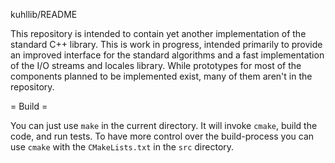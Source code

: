 kuhllib/README

This repository is intended to contain yet another implementation
of the standard C++ library. This is work in progress, intended
primarily to provide an improved interface for the standard algorithms
and a fast implementation of the I/O streams and locales library.
While prototypes for most of the components planned to be implemented
exist, many of them aren't in the repository.

= Build =

You can just use `make` in the current directory. It will invoke `cmake`,
build the code, and run tests. To have more control over the build-process
you can use `cmake` with the `CMakeLists.txt` in the `src` directory.

